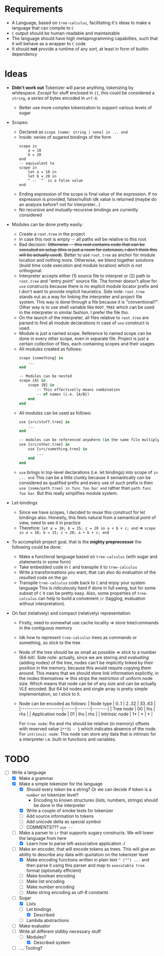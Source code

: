 # Requirements

- A Language, based on `tree-calculus`, facilitating it's ideas to make a language that can compile to `C`
- `C` output should be human-readable and maintainable
- The language should have high metaprogramming capabilites, such that it will behave as a wrapper to `C` code
- It should **not** provide a runtime of any sort, at least in form of builtin dependency


# Ideas

- **Didn't work out** <a name="tokenizer">Tokenizer</a> will parse anything, tokenizing by whitespace. *Except* for stuff enclosed in `{}`, this
could be considered a `string`, a series of bytes encoded in `utf-8`.
    - Better use more complex tokenization to support various levels of sugar

- Scopes:
    * Declared as `scope [name: string | none] in ... end`
    * Inside: series of sugared bindings of the form
        ```
        scope in
            a = 10
            b = 20
        end
        -- equivalent to
        scope in
            let a = 10 in
            let b = 20 in
            ^ -- `^` is a false value
        end
        ```
    * Ending expression of the scope is final value of the expression. If no
        expression is provided, false/nullish idk value is returned (maybe 
        do an analysis before? not for interpreter...)
    * No recursive and mutually-recursive bindings are currently considered

- Modules can be done pretty easily:
    * Create a `root.tree` in the project
    * In case this root is empty -- all paths will be relative to this root
    * Bad decision: ~~Otherwise -- this root contains code that can be executed on setup (this is just
        a room for extension, i don't think this will be actually used)~~.
        Better to use `root.tree` as anchor for module location and nothing more.
        Otherwise, we blend together solutions (build time code execution and module location)
        which is not orthogonal.
    * Interpreter accepts either (1) source file to interpret or (2) path to `root.tree` and
        "entry point" source file. The former doesn't allow for `use` constructs because
        there is no explicit module locator prefix and I don't want to provide implicit heuristics.
        Side note: `root.tree` stands out as a way for linking the interpreter and project
        file system. This way is done through a file because it is "conventional?".
        Other way is to use shell variable like `ROOT_TREE` which can be used in the interpreter
        in similar fashion. I prefer the file tho.
    * On the launch of the interpreter, all files relative to `root.tree` are parsed
        to find all module declarations in case of `use` construct is used.
    * Module is just a named scope. Reference to named scope can be done in every other
        scope, even in separate file. Project is just a certain collection of files,
        each containing scopes and their usages
    * All modules created as follows:
        ```ocaml
        scope {something} in
            ...
        end

        -- Modules can be nested
        scope {A} in
            scope {B} in
                -- This effectivelly means combination
                -- of names (i.e. {A/B})
            end
        end
        ```
    * All modules can be used as follows:
        ```ocaml
        use {src/stuff.tree} in
            ...
        end

        -- modules can be referenced anywhere (in the same file multiply in any place)
        use {src/other.tree} in
            use {src/something.tree} in
                ...
            end
        end
        ```
    * `use` brings in top-level declarations (i.e. let bindings) into scope of `in ... end`
        This can be a little clunky because it semantically can be considered
        as qualified prefix and every use of such prefix is then
        `use {some/path.tree} in func foo bar end` rather than `path.func foo bar`.
        But this really simplifies module system.

- Let-bindings
    * Since we have scopes, I decided to reuse this construct for let bindings also.
        Honestly, this feels natural from a semantical point of view, need to see it in practice
    * Therefore:
        `let a = 10; b = 15; c = 20 in a + b + c; end`
        =>
        `scope in a = 10; b = 15; c = 20; a + b + c; end`

- To accomplish project goal, that is the **mighty preprocessor** the following could be done:
    - Make a functional language based on `tree-calculus` (with sugar and statements in some form)
    - Take embedded code in `C` and transpile it to `tree-calculus`
    - Write a transformations you want, that can also do evaluation of the resulted code on the go
    - Transpile `tree-calculus` code back to `C` and enjoy your system language
This is ridiculously hard if done in full swing, but for some subset of `C` it can be pretty easy. Also, some properties
of `tree-calculus` can help to build a convenient `ir` (tagging, evaluation without interpretation).

- On fast (relatively) and compact (relatively) representation:
    * Firstly, need to somewhat use cache locality => store tree/commands in the contiguous memory
    * Idk how to represent `tree-calculus` trees as commands or something, so stick to the tree
    * Node of the tree should be as small as possible => stick to a number (64-bit).
        Side note: actually, since we are storing *and evaluating* (adding nodes) of the tree, 
        nodes can't be implicitly linked by their position in the memory, because
        this would require copying them around. This means that we should store link information 
        explicitly, in the nodes themselves => this strips the restriction of uniform node size.
        Which means that node can be of any size and can be actually VLE encoded.
        But 64 bit nodes and single array is pretty simple implementation, so I stick to it.
    * Node can be encoded as follows:
        | Node type           | 0..1 | 2..32 | 33..63 |
        |---------------------|------|-------|--------|
        | Tree node           | 00   | lhs   | rhs    |
        | Application node    | 01   | lhs   | rhs    |
        | Intrinsic node      | 1\*  | \*    | \*     |

        For `tree node`: lhs and rhs should be relative (in memory)
        offsets with reserved value `2**31 - 1` which indicates absence of the node.
        For `intrinsic node`: This node can store any data that is intrinsic for a
        interpreter i.e. built-in functions and variables.

# TODO

- [ ] Write a language
    - [x] Make a grammar
    - [x] Make a simple tokenizer for the language
        - [x] Should every token be a string? Or we can decide if token is a `number` on tokenizer level?
            - Encoding to known structures (lists, numbers, strings) should be done in the interpreter 
        - [x] Write a couple of smoke tests for tokenizer
        - [ ] Add source information to tokens
        - [ ] Add unicode delta as special symbol
        - [ ] COMMENTS??? `use --`
    - [ ] Make a parser to `ir` that supports sugary constructs. We will lower the language from here
        - [x] Learn how to parse left-associative application :/
    - [ ] Make an encoder, that will encode tokens as trees. This
    will give an ability to describe any data with quotation on the tokenizer level
        - [x] Make encoding functions written in plain text `^ (^^) ...` and then parse it using
this parser and map to `executable tree` format (optionally efficient)
        - [ ] Make boolean encoding
        - [ ] Make list encoding
        - [ ] Make number encoding
        - [ ] Make string encoding as utf-8 constants
    - [ ] Sugar
        - [x] Lists
        - [ ] Let bindings
            - [x] Described
        - [ ] Lambda abstractions
    - [ ] Make evaluator
    - [ ] Write all different stdliby necessary stuff
        - [ ] Modules?
            - [x] Described system
    - [ ] .... Tooling?
